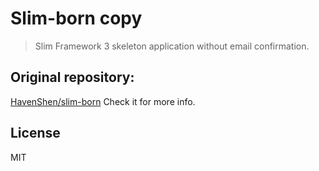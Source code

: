 # Slim-born copy

> Slim Framework 3 skeleton application without email confirmation.

## Original repository:
[HavenShen/slim-born](https://github.com/HavenShen/slim-born)
Check it for more info.


## License

MIT
